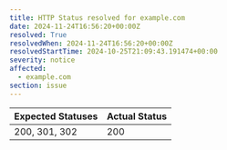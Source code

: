 ```yaml
---
title: HTTP Status resolved for example.com
date: 2024-11-24T16:56:20+00:00Z
resolved: True
resolvedWhen: 2024-11-24T16:56:20+00:00Z
resolvedStartTime: 2024-10-25T21:09:43.191474+00:00
severity: notice
affected:
  - example.com
section: issue
---
```


| Expected Statuses | Actual Status  |
|-------------------|----------------|
| 200, 301, 302 | 200 |
